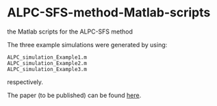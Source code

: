 # ALPC-SFS-method-Matlab-scripts
the Matlab scripts for the ALPC-SFS method


The three example simulations were generated by using:
```
ALPC_simulation_Example1.m 
ALPC_simulation_Example2.m
ALPC_simulation_Example3.m
```
respectively.

The paper (to be published) can be found [here](https://doi.org/10.1101/2020.09.27.315614).
